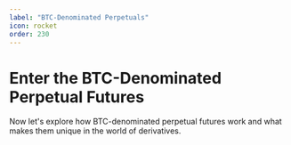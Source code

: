 ```yaml
---
label: "BTC-Denominated Perpetuals"
icon: rocket
order: 230
---
```


# Enter the BTC-Denominated Perpetual Futures

Now let's explore how BTC-denominated perpetual futures work and what makes them unique in the world of derivatives.
